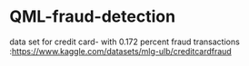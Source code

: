 # QML-fraud-detection
data set for credit card- with 0.172 percent fraud transactions :https://www.kaggle.com/datasets/mlg-ulb/creditcardfraud
